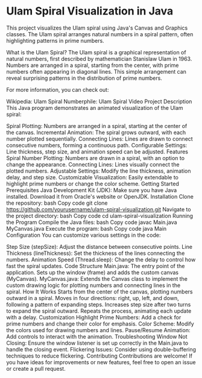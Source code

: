 # Ulam Spiral Visualization in Java
This project visualizes the Ulam spiral using Java's Canvas and Graphics classes. The Ulam spiral arranges natural numbers in a spiral pattern, often highlighting patterns in prime numbers.

What is the Ulam Spiral?
The Ulam spiral is a graphical representation of natural numbers, first described by mathematician Stanislaw Ulam in 1963. Numbers are arranged in a spiral, starting from the center, with prime numbers often appearing in diagonal lines. This simple arrangement can reveal surprising patterns in the distribution of prime numbers.

For more information, you can check out:

Wikipedia: Ulam Spiral
Numberphile: Ulam Spiral Video
Project Description
This Java program demonstrates an animated visualization of the Ulam spiral:

Spiral Plotting: Numbers are arranged in a spiral, starting at the center of the canvas.
Incremental Animation: The spiral grows outward, with each number plotted sequentially.
Connecting Lines: Lines are drawn to connect consecutive numbers, forming a continuous path.
Configurable Settings: Line thickness, step size, and animation speed can be adjusted.
Features
Spiral Number Plotting: Numbers are drawn in a spiral, with an option to change the appearance.
Connecting Lines: Lines visually connect the plotted numbers.
Adjustable Settings: Modify the line thickness, animation delay, and step size.
Customizable Visualization: Easily extendable to highlight prime numbers or change the color scheme.
Getting Started
Prerequisites
Java Development Kit (JDK): Make sure you have Java installed. Download it from Oracle's website or OpenJDK.
Installation
Clone the repository:
bash
Copy code
git clone https://github.com/yourusername/ulam-spiral-visualization.git
Navigate to the project directory:
bash
Copy code
cd ulam-spiral-visualization
Running the Program
Compile the Java files:
bash
Copy code
javac Main.java MyCanvas.java
Execute the program:
bash
Copy code
java Main
Configuration
You can customize various settings in the code:

Step Size (stepSize): Adjust the distance between consecutive points.
Line Thickness (lineThickness): Set the thickness of the lines connecting the numbers.
Animation Speed (Thread.sleep): Change the delay to control how fast the spiral updates.
Code Structure
Main.java: The entry point of the application. Sets up the window (frame) and adds the custom canvas (MyCanvas).
MyCanvas.java: Extends the Canvas class to implement the custom drawing logic for plotting numbers and connecting lines in the spiral.
How It Works
Starts from the center of the canvas, plotting numbers outward in a spiral.
Moves in four directions: right, up, left, and down, following a pattern of expanding steps.
Increases step size after two turns to expand the spiral outward.
Repeats the process, animating each update with a delay.
Customization
Highlight Prime Numbers: Add a check for prime numbers and change their color for emphasis.
Color Scheme: Modify the colors used for drawing numbers and lines.
Pause/Resume Animation: Add controls to interact with the animation.
Troubleshooting
Window Not Closing: Ensure the window listener is set up correctly in the Main.java to handle the closing event.
Flickering Issues: Consider using double-buffering techniques to reduce flickering.
Contributing
Contributions are welcome! If you have ideas for improvements or new features, feel free to open an issue or create a pull request.
